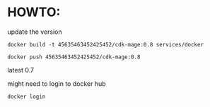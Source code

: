 # HOWTO:

update the version

`docker build -t 45635463452425452/cdk-mage:0.8 services/docker`

`docker push 45635463452425452/cdk-mage:0.8`

latest 0.7

might need to login to docker hub

`docker login`